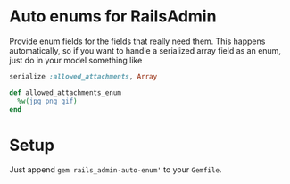 # Auto enums for RailsAdmin
Provide enum fields for the fields that really need them.
This happens automatically, so if you want to handle a serialized array field as an enum, just do in your model something like

```ruby
serialize :allowed_attachments, Array

def allowed_attachments_enum
  %w(jpg png gif)
end
```

# Setup
Just append `gem rails_admin-auto-enum'` to your `Gemfile`.
